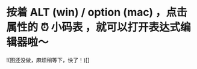 <script id='parameter'>
{
"title":"点了 [COPY] 按钮之后，回到 AE 要怎么操作呢？",
"description":"很简单哟，win 和 mac 一样操作～"
}
</script>

# 按着 ALT (win) / option (mac) ，点击属性的 ⏰ 小码表 ，就可以打开表达式编辑器啦～

!(图还没做，麻烦稍等下，快了！)[]
